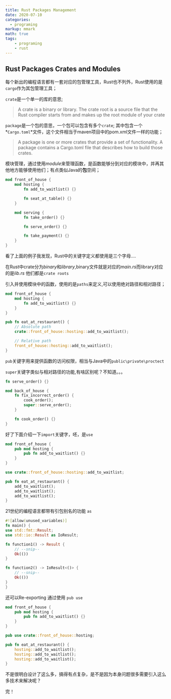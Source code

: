 ```yaml
---
title: Rust Packages Management
date: 2020-07-10
categories:
  - programing
markup: mmark
math: true
tags:
    - programing
    - rust
---
```


## Rust Packages Crates and Modules

每个新出的编程语言都有一套对应的包管理工具，Rust也不列外，Rust使用的是`cargo`作为其包管理工具；

`crate`是一个单一的库的意思;

>A crate is a binary or library. The crate root is a source file that the Rust compiler starts from and makes up the root module of your crate

`package`是一个包的意思，一个包可以包含有多个`crate`;
其中包含一个 *`Cargo.toml`*文件，这个文件相当于maven项目中的pom.xml文件一样的功能；

>A package is one or more crates that provide a set of functionality. A package contains a Cargo.toml file that describes how to build those crates.

模块管理，通过使用*module*来管理函数，是函数能够分到对应的模块中，并再其他地方能够使用他们；有点类似Java的**包**空间；

```rust
mod front_of_house {
    mod hosting {
        fn add_to_waitlist() {}

        fn seat_at_table() {}
    }

    mod serving {
        fn take_order() {}

        fn serve_order() {}

        fn take_payment() {}
    }
}
```

看了上面的例子我发现，Rust中的关键字定义都使用是三个字母....

在Rust中crate分为*binary*和*library*,binary文件就是对应的*main.rs*而library对应的是*lib.rs* 他们都是`crate roots`

引入并使用模块中的函数，使用的是`paths`来定义,可以使用绝对路径和相对路径；

```rust
mod front_of_house {
    mod hosting {
        fn add_to_waitlist() {}
    }
}

pub fn eat_at_restaurant() {
    // Absolute path
    crate::front_of_house::hosting::add_to_waitlist();

    // Relative path
    front_of_house::hosting::add_to_waitlist();
}
```

`pub`关键字用来提供函数的访问权限，相当与Java中的`public\private\proctect`

`super`关键字类似与相对路径的功能,有啥区别呢？不知道。。。

```rust
fn serve_order() {}

mod back_of_house {
    fn fix_incorrect_order() {
        cook_order();
        super::serve_order();
    }

    fn cook_order() {}
}
```

好了下面介绍一下`import`关键字，呸，是`use`

```rust
mod front_of_house {
    pub mod hosting {
        pub fn add_to_waitlist() {}
    }
}

use crate::front_of_house::hosting::add_to_waitlist;

pub fn eat_at_restaurant() {
    add_to_waitlist();
    add_to_waitlist();
    add_to_waitlist();
}
```

21世纪的编程语言都带有引包别名的功能 `as`

```rust
#![allow(unused_variables)]
fn main() {
use std::fmt::Result;
use std::io::Result as IoResult;

fn function1() -> Result {
    // --snip--
    Ok(())
}

fn function2() -> IoResult<()> {
    // --snip--
    Ok(())
}
}
```

还可以Re-exporting 通过使用 `pub use`

```rust
mod front_of_house {
    pub mod hosting {
        pub fn add_to_waitlist() {}
    }
}

pub use crate::front_of_house::hosting;

pub fn eat_at_restaurant() {
    hosting::add_to_waitlist();
    hosting::add_to_waitlist();
    hosting::add_to_waitlist();
}
```

不是很明白设计了这么多，搞得有点复杂，是不是因为本身问题很多需要引入这么多技术来解决呢？

完！

